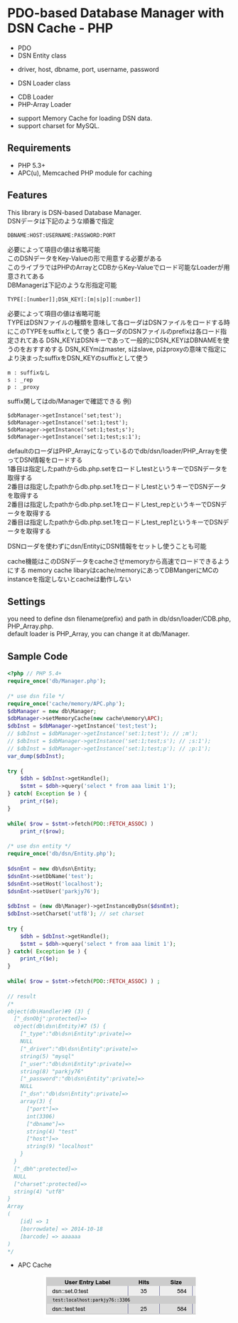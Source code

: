 # PDO-based Database Manager with DSN Cache - PHP
* PDO
* DSN Entity class
 - driver, host, dbname, port, username, password
* DSN Loader class
 - CDB Loader
 - PHP-Array Loader
* support Memory Cache for loading DSN data.
* support charset for MySQL.

## Requirements
+ PHP 5.3+
+ APC(u), Memcached PHP module for caching

## Features
This library is DSN-based Database Manager.  
DSNデータは下記のような順番で指定

    DBNAME:HOST:USERNAME:PASSWORD:PORT

必要によって項目の値は省略可能  
このDSNデータをKey-Valueの形で用意する必要がある  
このライブラではPHPのArrayとCDBからKey-Valueでロード可能なLoaderが用意されてある   
DBManagerは下記のような形指定可能

    TYPE[:[number]];DSN_KEY[:[m|s|p][:number]]

必要によって項目の値は省略可能  
TYPEはDSNファイルの種類を意味して各ローダはDSNファイルをロードする時にこのTYPEをsuffixとして使う 
各ローダのDSNファイルのprefixは各ロード指定されてある
DSN_KEYはDSNキーであって一般的にDSN_KEYはDBNAMEを使うのをおすすめする
DSN_KEYmはmaster, sはslave, pはproxyの意味で指定により決まったsuffixをDSN_KEYのsuffixとして使う

    m : suffixなし
    s : _rep
    p : _proxy

suffix関してはdb/Managerで確認できる
例)

    $dbManager->getInstance('set;test');
    $dbManager->getInstance('set:1;test');
    $dbManager->getInstance('set:1;test;s');
    $dbManager->getInstance('set:1;test;s:1');

defaultのローダはPHP_Arrayになっているのでdb/dsn/loader/PHP_Arrayを使ってDSN情報をロードする  
1番目は指定したpathからdb.php.setをロードしtestというキーでDSNデータを取得する  
2番目は指定したpathからdb.php.set.1をロードしtestというキーでDSNデータを取得する  
2番目は指定したpathからdb.php.set.1をロードしtest_repというキーでDSNデータを取得する  
2番目は指定したpathからdb.php.set.1をロードしtest_rep1というキーでDSNデータを取得する 

DSNローダを使わずにdsn/EntityにDSN情報をセットし使うことも可能  

cache機能はこのDSNデータをcacheさせmemoryから高速でロードできるようにする
memory cache libaryはcache/memoryにあってDBMangerにMCのinstanceを指定しないとcacheは動作しない

## Settings
you need to define dsn filename(prefix) and path in db/dsn/loader/CDB.php, PHP_Array.php.  
default loader is PHP_Array, you can change it at db/Manager.  

## Sample Code
```php
<?php // PHP 5.4+
require_once('db/Manager.php');

/* use dsn file */
require_once('cache/memory/APC.php');
$dbManager = new db\Manager; 
$dbManager->setMemoryCache(new cache\memory\APC);
$dbInst = $dbManager->getInstance('test;test');
// $dbInst = $dbManager->getInstance('set:1;test'); // ;m');
// $dbInst = $dbManager->getInstance('set:1;test;s'); // ;s:1');
// $dbInst = $dbManager->getInstance('set:1;test;p'); // ;p:1');
var_dump($dbInst);

try {
    $dbh = $dbInst->getHandle();
    $stmt = $dbh->query('select * from aaa limit 1');
} catch( Exception $e ) {
    print_r($e);
}

while( $row = $stmt->fetch(PDO::FETCH_ASSOC) )
    print_r($row);

/* use dsn entity */
require_once('db/dsn/Entity.php');

$dsnEnt = new db\dsn\Entity;
$dsnEnt->setDbName('test');
$dsnEnt->setHost('localhost');
$dsnEnt->setUser('parkjy76');

$dbInst = (new db\Manager)->getInstanceByDsn($dsnEnt);
$dbInst->setCharset('utf8'); // set charset

try {
    $dbh = $dbInst->getHandle();
    $stmt = $dbh->query('select * from aaa limit 1');
} catch( Exception $e ) {
    print_r($e);
}

while( $row = $stmt->fetch(PDO::FETCH_ASSOC) ) ;

// result
/*
object(db\Handler)#9 (3) {
  ["_dsnObj":protected]=>
  object(db\dsn\Entity)#7 (5) {
    ["_type":"db\dsn\Entity":private]=>
    NULL
    ["_driver":"db\dsn\Entity":private]=>
    string(5) "mysql"
    ["_user":"db\dsn\Entity":private]=>
    string(8) "parkjy76"
    ["_password":"db\dsn\Entity":private]=>
    NULL
    ["_dsn":"db\dsn\Entity":private]=>
    array(3) {
      ["port"]=>
      int(3306)
      ["dbname"]=>
      string(4) "test"
      ["host"]=>
      string(9) "localhost"
    }
  }
  ["_dbh":protected]=>
  NULL
  ["charset":protected]=>
  string(4) "utf8"
}
Array
(
    [id] => 1
    [borrowdate] => 2014-10-18
    [barcode] => aaaaaa
)
*/
```
+ APC Cache  
<p align="center"><img src="https://github.com/parkjy76/dbmanager/blob/master/images/apc.png"></p>
